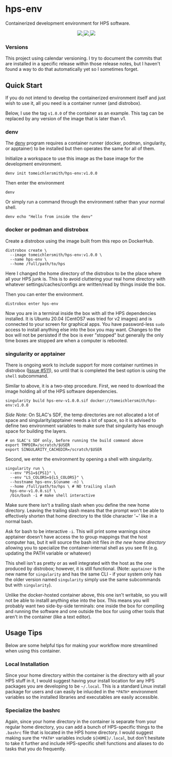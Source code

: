 # hps-env
Containerized development environment for HPS software.

<p align="center">
    <a href="http://perso.crans.org/besson/LICENSE.html" alt="GPLv3 license">
        <img src="https://img.shields.io/badge/License-GPLv3-blue.svg" />
    </a>
    <a href="https://github.com/tomeichlersmith/hps-env/actions" alt="Actions">
        <img src="https://github.com/tomeichlersmith/hps-env/actions/workflows/ci.yml/badge.svg" />
    </a>
    <a href="https://hub.docker.com/r/tomeichlersmith/hps-env" alt="DockerHub">
        <img src="https://img.shields.io/github/v/release/tomeichlersmith/hps-env" />
    </a>
</p>

### Versions
This project using calendar versioning. I try to document the commits that are installed
in a specific release within those release notes, but I haven't found a way to do that
automatically yet so I sometimes forget.


## Quick Start
If you do not intend to develop the containerized environment itself
and just wish to use it, all you need is a container runner (and distrobox).

Below, I use the tag `v1.0.0` of the container as an example. This tag can
be replaced by any version of the image that is later than v1.

### denv
The [denv](https://github.com/tomeichlersmith/denv) program requires a container 
runner (docker, podman, singularity, or apptainer) to be installed but then operates
the same for all of them.

Initialize a workspace to use this image as the base image for the development environment.
```
denv init tomeichlersmith/hps-env:v1.0.0
```
Then enter the environment
```
denv
```
Or simply run a command through the environment rather than your normal shell.
```
denv echo "Hello from inside the denv"
```

### docker or podman and distrobox
Create a distrobox using the image built from this repo on DockerHub.
```
distrobox create \
  --image tomeichlersmith/hps-env:v1.0.0 \
  --name hps-env \
  --home /full/path/to/hps
```
Here I changed the home directory of the distrobox to be the place where all
your HPS junk is. This is to avoid cluttering your real home directory with whatever
settings/caches/configs are written/read by things inside the box.

Then you can enter the environment.
```
distrobox enter hps-env
```
Now you are in a terminal inside the box with all the HPS dependencies installed.
It is Ubuntu 20.04 (CentOS7 was tried for v2 images) and is connected to your 
screen for graphical apps.
You have password-less `sudo` access to install anything else into the box you may
want. Changes to the box will not be persisted if the box is ever "stopped" but
generally the only time boxes are stopped are when a computer is rebooted.

### singularity or apptainer
There is ongoing work to include support for more container runtimes in distrobox
([Issue #511](https://github.com/89luca89/distrobox/issues/511)), so until that is 
completed the best option is using the `shell` subcommand.

Similar to above, it is a two-step procedure. First, we need to download the
image holding all of the HPS software dependencies.
```
singularity build hps-env-v1.0.0.sif docker://tomeichlersmith/hps-env:v1.0.0
```
_Side Note_: On SLAC's SDF, the temp directories are not allocated a lot of
space and singularity/apptainer needs a lot of space, so it is advised to 
define two environment variables to make sure that singularity has enough
space for building the layers.
```
# on SLAC's SDF only, before running the build command above
export TMPDIR=/scratch/$USER
export SINGULARITY_CACHEDIR=/scratch/$USER
```

Second, we enter the environment by opening a shell with singularity.
```
singularity run \
  --env "PS1=${PS1}" \
  --env "LS_COLORS=${LS_COLORS}" \
  --hostname hps-env.$(uname -n) \
  --home /full/path/to/hps \ # NO trailing slash
  hps-env-v1.0.0.sif \
  /bin/bash -i # make shell interactive
```

Make sure there isn't a trailing slash when you define the new home directory.
Leaving the trailing slash means that the prompt won't be able to effectively shorten
that home directory to the tilde character '~' like in a normal bash.

Ask for bash to be interactive `-i`. This will print some warnings since apptainer
doesn't have access the to group mappings that the host computer has, but it will
source the bash init files _in the new home directory_ allowing you to specialize the
container-internal shell as you see fit (e.g. updating the PATH variable or whatever)

This shell isn't as pretty or as well integrated with the host as the one produced by distrobox;
however, it is still functional. (Note: `apptainer` is the new name for `singularity` and has
the same CLI - if your system only has the older version named `singularity` simply use the same
subcommands but with `singularity`).

Unlike the docker-hosted container above, this one isn't writable, so you will not be able to
installl anything else into the box. This means you will probably want two side-by-side terminals:
one inside the box for compiling and running the software and one outside the box for using other
tools that aren't in the container (like a text editor).

## Usage Tips
Below are some helpful tips for making your workflow more streamlined when using this container.

### Local Installation
Since your home directory within the container is the directory with all your HPS stuff in it,
I would suggest having your install location for any HPS packages you are developing to be 
`~/.local`. This is a standard Linux install package for users and can easily be inlucded in 
the `*PATH*` environment variables so the installed libraries and executables are easily accessible.

### Specialize the bashrc
Again, since your home directory in the container is separate from your regular home directory,
you can add a bunch of HPS-specific things to the `.bashrc` file that is located in the HPS
home directory. I would suggest making sure the `*PATH*` variables include `${HOME}/.local`,
but don't hesitate to take it further and include HPS-specific shell functions and aliases
to do tasks that you do frequently.
